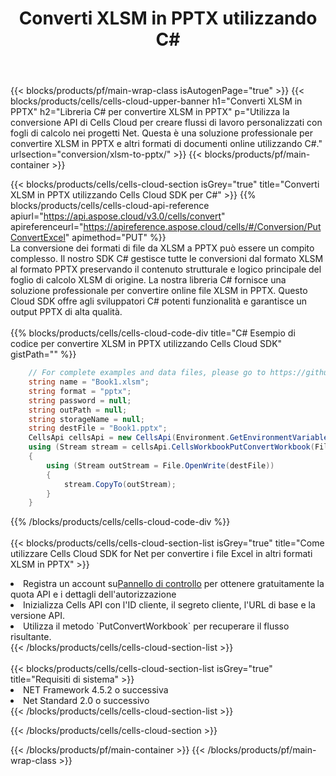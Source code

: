 ﻿---
title:  Converti XLSM in PPTX utilizzando C#
description: Utilizzando Aspose.Cells Cloud SDK per C# per convertire un file in formato XLSM in un file in formato PPTX.
---
{{< blocks/products/pf/main-wrap-class isAutogenPage="true" >}}
{{< blocks/products/cells/cells-cloud-upper-banner h1="Converti XLSM in PPTX" h2="Libreria C# per convertire XLSM in PPTX" p="Utilizza la conversione API di Cells Cloud per creare flussi di lavoro personalizzati con fogli di calcolo nei progetti Net. Questa è una soluzione professionale per convertire XLSM in PPTX e altri formati di documenti online utilizzando C#." urlsection="conversion/xlsm-to-pptx/" >}}
{{< blocks/products/pf/main-container >}}

{{< blocks/products/cells/cells-cloud-section isGrey="true" title="Converti XLSM in PPTX utilizzando Cells Cloud SDK per C#" >}}
{{% blocks/products/cells/cells-cloud-api-reference apiurl="https://api.aspose.cloud/v3.0/cells/convert" apireferenceurl="https://apireference.aspose.cloud/cells/#/Conversion/PutConvertExcel" apimethod="PUT" %}}
<br/>
La conversione dei formati di file da XLSM a PPTX può essere un compito complesso. Il nostro SDK C# gestisce tutte le conversioni dal formato XLSM al formato PPTX preservando il contenuto strutturale e logico principale del foglio di calcolo XLSM di origine. La nostra libreria C# fornisce una soluzione professionale per convertire online file XLSM in PPTX. Questo Cloud SDK offre agli sviluppatori C# potenti funzionalità e garantisce un output PPTX di alta qualità.
<br/>
<br/>
{{% blocks/products/cells/cells-cloud-code-div title="C# Esempio di codice per convertire XLSM in PPTX utilizzando Cells Cloud SDK" gistPath="" %}}
 
```cs
    // For complete examples and data files, please go to https://github.com/aspose-cells-cloud/aspose-cells-cloud-dotnet/
    string name = "Book1.xlsm";
    string format = "pptx";
    string password = null;
    string outPath = null;
    string storageName = null;
    string destFile = "Book1.pptx";
    CellsApi cellsApi = new CellsApi(Environment.GetEnvironmentVariable("ProductClientId"), Environment.GetEnvironmentVariable("ProductClientSecret"));
    using (Stream stream = cellsApi.CellsWorkbookPutConvertWorkbook(File.OpenRead(name), format, password, outPath, storageName))
    {
        using (Stream outStream = File.OpenWrite(destFile))
        {
            stream.CopyTo(outStream);
        }
    }
```
 
{{% /blocks/products/cells/cells-cloud-code-div %}}
<br/>
<br/>
{{< blocks/products/cells/cells-cloud-section-list isGrey="true" title="Come utilizzare Cells Cloud SDK for Net per convertire i file Excel in altri formati XLSM in PPTX" >}}
<li> Registra un account su<a href="https://dashboard.aspose.cloud/">Pannello di controllo</a> per ottenere gratuitamente la quota API e i dettagli dell'autorizzazione</li>
<li>Inizializza Cells API con l'ID cliente, il segreto cliente, l'URL di base e la versione API.</li>
<li>Utilizza il metodo `PutConvertWorkbook` per recuperare il flusso risultante.</li>
{{< /blocks/products/cells/cells-cloud-section-list >}}
<br/>
<br/>
{{< blocks/products/cells/cells-cloud-section-list isGrey="true" title="Requisiti di sistema" >}}
<li>NET Framework 4.5.2 o successiva</li>
<li>Net Standard 2.0 o successivo</li>
{{< /blocks/products/cells/cells-cloud-section-list >}}

{{< /blocks/products/cells/cells-cloud-section >}}

{{< /blocks/products/pf/main-container >}}
{{< /blocks/products/pf/main-wrap-class >}}
